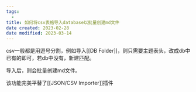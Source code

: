 ```yaml
---
tags:
  - 
title: 如何将csv表格导入database以批量创建md文件
date created: 2023-02-28
date modified: 2023-03-14
---
```


csv一般都是用逗号分割，例如导入[[DB Folder]]，则只需要主题表头，改成db中已有的即可，若db中没有，新建匹配。

导入后，则会批量创建md文件。

该功能完美平替了[[JSON/CSV Importer]]插件
